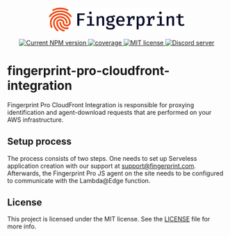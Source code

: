 <p align="center">
  <a href="https://fingerprint.com">
    <picture>
     <source media="(prefers-color-scheme: dark)" srcset="assets/logo_light.svg" />
     <source media="(prefers-color-scheme: light)" srcset="assets/logo_dark.svg" />
     <img src="assets/logo_dark.svg" alt="Fingerprint logo" width="312px" />
   </picture>
  </a>
<p align="center">
<a href="https://github.com/fingerprintjs/fingerprint-pro-cloudfront-integration">
  <img src="https://img.shields.io/github/v/release/fingerprintjs/fingerprint-pro-cloudfront-integration" alt="Current NPM version">
</a>
<a href="https://fingerprintjs.github.io/fingerprint-pro-cloudfront-integration">
  <img src="https://fingerprintjs.github.io/fingerprint-pro-cloudfront-integration/badges.csv" alt="coverage">
</a>
<a href="https://opensource.org/licenses/MIT">
  <img src="https://img.shields.io/:license-mit-blue.svg" alt="MIT license">
</a>
<a href="https://discord.gg/39EpE2neBg">
  <img src="https://img.shields.io/discord/852099967190433792?style=logo&label=Discord&logo=Discord&logoColor=white" alt="Discord server">
</a>

# fingerprint-pro-cloudfront-integration

Fingerprint Pro CloudFront Integration is responsible for proxying identification and agent-download requests that are performed on your AWS infrastructure.


## Setup process
The process consists of two steps. One needs to set up Serveless application creation with our support at [support@fingerprint.com](mailto:support@fingerprint.com). Afterwards, the Fingerprint Pro JS agent on the site needs to be configured to communicate with the Lambda@Edge function.


## License
This project is licensed under the MIT license. See the [LICENSE](https://github.com/fingerprintjs/fingerprintjs-pro-cloudflare-worker/blob/main/LICENSE) file for more info.